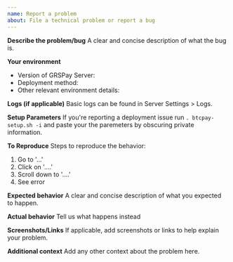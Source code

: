```yaml
---
name: Report a problem
about: File a technical problem or report a bug
---
```


**Describe the problem/bug**
A clear and concise description of what the bug is.

**Your environment**
* Version of GRSPay Server:
* Deployment method:
* Other relevant environment details:

**Logs (if applicable)**
Basic logs can be found in Server Settings > Logs.

**Setup Parameters**
If you're reporting a deployment issue run `. btcpay-setup.sh -i` and paste your the paremeters by obscuring private information.

**To Reproduce**
Steps to reproduce the behavior:
1. Go to '...'
2. Click on '....'
3. Scroll down to '....'
4. See error

**Expected behavior**
A clear and concise description of what you expected to happen.

**Actual behavior**
Tell us what happens instead

**Screenshots/Links**
If applicable, add screenshots or links to help explain your problem.

**Additional context**
Add any other context about the problem here.
